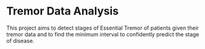 # Tremor Data Analysis

This project aims to detect stages of Essential Tremor of patients given their tremor data and to find the minimum interval to confidently predict the stage of disease.



